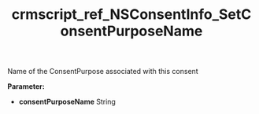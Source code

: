 ﻿---
title: crmscript_ref_NSConsentInfo_SetConsentPurposeName
description: NSConsentInfo.SetConsentPurposeName(String consentPurposeName)
intellisense: NSConsentInfo.SetConsentPurposeName
keywords: NSConsentInfo, GetConsentPurposeName
so.topic: reference
---

Name of the ConsentPurpose associated with this consent

**Parameter:** 
 - **consentPurposeName** String

